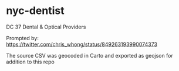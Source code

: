 # nyc-dentist
DC 37 Dental & Optical Providers

Prompted by: https://twitter.com/chris_whong/status/849263193990074373

The source CSV was geocoded in Carto and exported as geojson for addition to this repo
